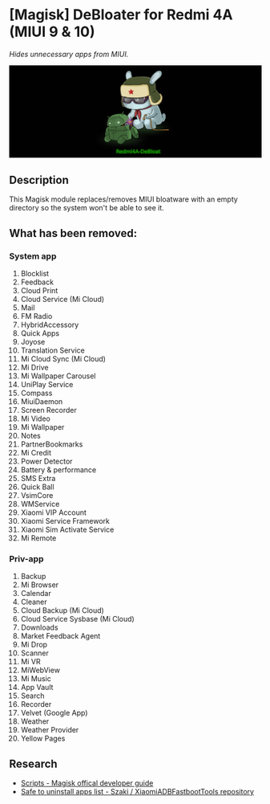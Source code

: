 # [Magisk] DeBloater for Redmi 4A (MIUI 9 & 10)

_Hides unnecessary apps from MIUI._

![](cover.jpg)
## Description
This Magisk module replaces/removes MIUI bloatware with an empty directory so the system won't be able to see it. 
## What has been removed:
### System app

1. Blocklist
2. Feedback
3. Cloud Print
4. Cloud Service (Mi Cloud)
5. Mail
6. FM Radio
7. HybridAccessory
8. Quick Apps
9. Joyose
10. Translation Service
11. Mi Cloud Sync (Mi Cloud)
12. Mi Drive
13. Mi Wallpaper Carousel
14. UniPlay Service
15. Compass
16. MiuiDaemon
17. Screen Recorder
18. Mi Video
19. Mi Wallpaper
20. Notes
21. PartnerBookmarks
22. Mi Credit
23. Power Detector
24. Battery & performance
25. SMS Extra
26. Quick Ball
27. VsimCore
28. WMService
29. Xiaomi VIP Account
30. Xiaomi Service Framework
31. Xiaomi Sim Activate Service
32. Mi Remote

### Priv-app

1. Backup
2. Mi Browser
3. Calendar
4. Cleaner
5. Cloud Backup (Mi Cloud)
6. Cloud Service Sysbase (Mi Cloud)
7. Downloads
8. Market Feedback Agent
9. Mi Drop
10. Scanner
11. Mi VR
12. MiWebView
13. Mi Music
14. App Vault
15. Search
16. Recorder
17. Velvet (Google App)
18. Weather
19. Weather Provider
20. Yellow Pages

## Research
- [Scripts - Magisk offical developer guide](https://topjohnwu.github.io/Magisk/guides.html)
- [Safe to uninstall apps list - Szaki
/
XiaomiADBFastbootTools repository](https://github.com/Szaki/XiaomiADBFastbootTools)


